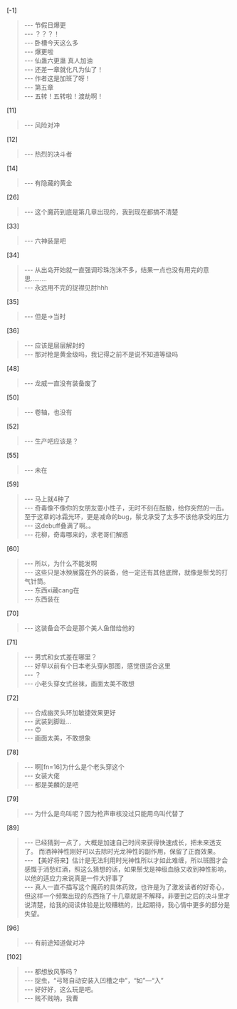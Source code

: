 
[-1] 
>--- 节假日爆更<br>
>--- ？？？！<br>
>--- 卧槽今天这么多<br>
>--- 爆更啦<br>
>--- 仙蛊六更蛊  真人加油<br>
>--- 还差一章就化凡为仙了！<br>
>--- 作者这是加班了呀！<br>
>--- 第五章<br>
>--- 五转！五转啦！渡劫啊！<br>

[11] 
>--- 风险对冲<br>

[12] 
>--- 热烈的决斗者<br>

[14] 
>--- 有隐藏的黄金<br>

[26] 
>--- 这个魔药到底是第几章出现的，我到现在都搞不清楚<br>

[33] 
>--- 六神装是吧<br>

[34] 
>--- 从出岛开始就一直强调珍珠泡沫不多，结果一点也没有用完的意思………<br>
>--- 永远用不完的捉襟见肘hhh<br>

[35] 
>--- 但是→当时<br>

[36] 
>--- 应该是层层解封的<br>
>--- 那对枪是黄金级吗，我记得之前不是说不知道等级吗<br>

[48] 
>--- 龙威一直没有装备废了<br>

[50] 
>--- 卷轴，也没有<br>

[52] 
>--- 生产吧应该是？<br>

[55] 
>--- 未在<br>

[59] 
>--- 马上就4种了<br>
>--- 奇毒像不像你的女朋友耍小性子，无时不刻在酝酿，给你突然的一击。至于这章的冰霜光环，更是减命的bug，鬃戈承受了太多不该他承受的压力<br>
>--- 这debuff叠满了啊。。<br>
>--- 花柳，奇毒哪来的，求老哥们解惑<br>

[60] 
>--- 所以，为什么不能发啊<br>
>--- 这些只是冰殃展露在外的装备，他一定还有其他底牌，就像是鬃戈的打气针筒。<br>
>--- 东西xi藏cang在<br>
>--- 东西装在<br>

[70] 
>--- 这装备会不会是那个美人鱼借给他的<br>

[71] 
>--- 男式和女式差在哪里？<br>
>--- 好早以前有个日本老头穿jk那图，感觉很适合这里<br>
>--- ？<br>
>--- 小老头穿女式丝袜，画面太美不敢想<br>

[72] 
>--- 合成幽灵头环加敏捷效果更好<br>
>--- 武装到脚趾…<br>
>--- 😍<br>
>--- 画面太美，不敢想象<br>

[78] 
>--- 啊[fn=16]为什么是个老头穿这个<br>
>--- 女装大佬<br>
>--- 都是美麟的是吧<br>

[79] 
>--- 为什么是鸟叫呢？因为枪声审核没过只能用鸟叫代替了<br>

[89] 
>--- 已经猜到一点了，大概是加速自己时间来获得快速成长，把未来透支了。
而酒神神性刚好可以去除时光龙神性的副作用，保留了正面效果。<br>
>--- 【美好将来】估计是无法利用时光神性所以才如此难缠，所以斑图才会感慨于消愁红酒，照这么猜想的话，如果鬃戈是神级血脉又收到神性影响，以他的适应力来说真是一件大好事了<br>
>--- 真人一直不描写这个魔药的具体药效，也许是为了激发读者的好奇心，但这样一个频繁出现的东西拖了十几章就是不解释，非要到之后的决斗里才说清楚，给我的阅读体验是比较糟糕的，比起期待，我心情中更多的部分是失望。<br>

[96] 
>--- 有前途知道做对冲<br>

[102] 
>--- 都想放风筝吗？<br>
>--- 捉虫，“弓弩自动安装入凹槽之中”，“如”—“入”<br>
>--- 好好好，这么玩是吧。<br>
>--- 贱不贱呐，我曹<br>
